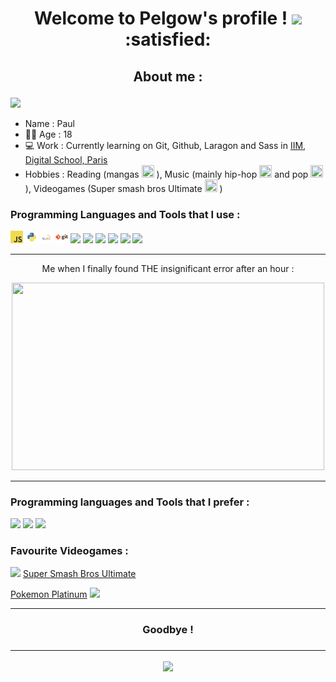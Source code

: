
<h1 align ="center"> Welcome to Pelgow's profile ! <img src="https://media.giphy.com/media/hvRJCLFzcasrR4ia7z/giphy.gif" width="25px"> :satisfied: 


## <p align="center"> About me : <p>
  <img src="https://c.tenor.com/47hS0-i02m0AAAAC/spideran-meme.gif" width ="200">

- Name : Paul
- :student: Age : 18
- :computer: Work : Currently learning on Git, Github, Laragon and Sass in [IIM, Digital School, Paris ](https://www.iim.fr/)
- Hobbies : Reading (mangas <img src="https://i.pinimg.com/originals/94/5d/92/945d92f8edde5a58e9b2185e3727353e.gif" width="20" height="20"/> ), Music (mainly hip-hop <img src="https://c.tenor.com/pXT7zZbC5EAAAAAM/screat.gif" width="20" height="20"/> and pop <img src="https://phoneky.co.uk/thumbs/screensavers/down/music/michaeljac_tekpi9qa.gif" width="20" height="20"/>), Videogames (Super smash bros Ultimate <img src="https://thumbs.gfycat.com/MedicalEmbellishedHermitcrab-size_restricted.gif" width="20" height="20"/> )


### Programming Languages and Tools that I use :
  
<code><img height="20" src="https://raw.githubusercontent.com/github/explore/80688e429a7d4ef2fca1e82350fe8e3517d3494d/topics/javascript/javascript.png"></code>
<code><img height="20" src="https://raw.githubusercontent.com/github/explore/80688e429a7d4ef2fca1e82350fe8e3517d3494d/topics/python/python.png"></code>
<code><img height="20" src="https://raw.githubusercontent.com/github/explore/80688e429a7d4ef2fca1e82350fe8e3517d3494d/topics/mysql/mysql.png"></code>
<code><img height="20" src="https://raw.githubusercontent.com/github/explore/80688e429a7d4ef2fca1e82350fe8e3517d3494d/topics/git/git.png"></code>
<code><img height="20" src="https://github.com/zumrudu-anka/zumrudu-anka/blob/master/images/cSharp.svg"></code>
<code><img height="20" src="https://github.com/zumrudu-anka/zumrudu-anka/blob/master/images/html5.svg"></code>
<code><img height="20" src="https://github.com/zumrudu-anka/zumrudu-anka/blob/master/images/css.svg"></code>
<code><img height="20" src="https://github.com/zumrudu-anka/zumrudu-anka/blob/master/images/github.svg"></code>
<code><img height="20" src="https://github.com/zumrudu-anka/zumrudu-anka/blob/master/images/mysql.svg"></code>
<code><img height="20" src="https://github.com/zumrudu-anka/zumrudu-anka/blob/master/images/php.svg"></code>
<hr>
  
<p align="center">  Me when I finally found THE insignificant error after an hour : <p>
<div align="center">
<img src="https://img.devrant.com/devrant/rant/r_462432_ZzKQZ.gif" width="500" height="300" />
</div>
<hr>
  
### Programming languages and Tools that I prefer :
 <code><img height="20" src="https://github.com/zumrudu-anka/zumrudu-anka/blob/master/images/html5.svg"></code>
<code><img height="20" src="https://github.com/zumrudu-anka/zumrudu-anka/blob/master/images/css.svg"></code>
<code><img height="20" src="https://github.com/zumrudu-anka/zumrudu-anka/blob/master/images/github.svg"></code>

  
### Favourite Videogames :
<img width="30" src="https://play-vs.cdn.prismic.io/play-vs/7c9bff8d-a8c5-456d-98e2-d49e217acd40_PlayVS_GameIconNav_SSBU.svg"> [Super Smash Bros Ultimate](https://www.smashbros.com/fr_FR/)

[Pokemon Platinum](https://www.pokebip.com/page/jeuxvideo/platine/index) <img width="30" src="http://assets.stickpng.com/images/580b57fcd9996e24bc43c329.png"> 
  
<hr>
<h3 align="center"> Goodbye ! <h3>
<hr>
<p align="center">
  <a href="https://www.linkedin.com/in/paul-libon-553912207/">
  <img width="22px" src="https://raw.githubusercontent.com/peterthehan/peterthehan/master/assets/linkedin.svg" />
<p>
</a>
